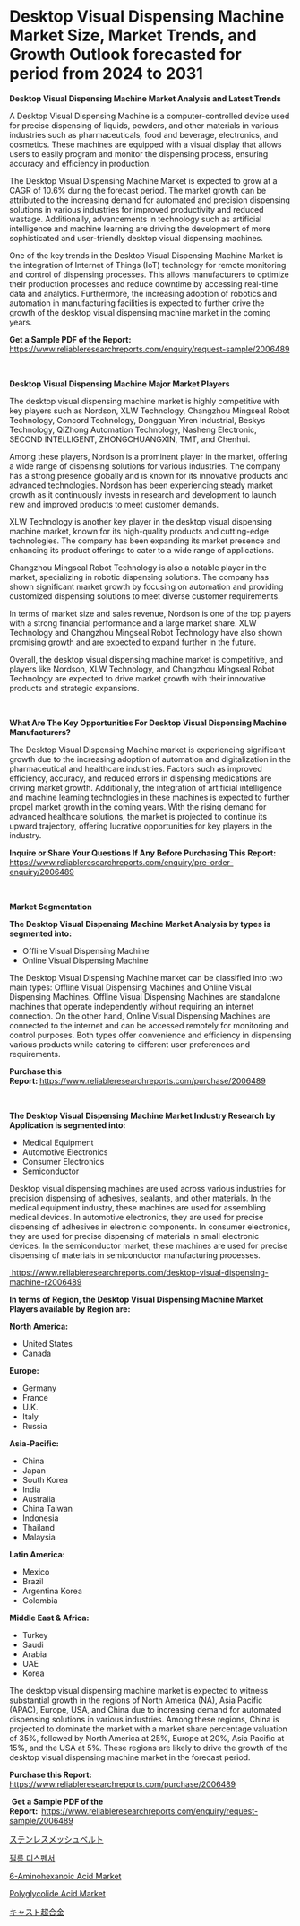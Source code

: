 <p><h1>Desktop Visual Dispensing Machine Market Size, Market Trends, and Growth Outlook forecasted for period from 2024 to 2031</h1></p><p><strong>Desktop Visual Dispensing Machine Market Analysis and Latest Trends</strong></p>
<p><p>A Desktop Visual Dispensing Machine is a computer-controlled device used for precise dispensing of liquids, powders, and other materials in various industries such as pharmaceuticals, food and beverage, electronics, and cosmetics. These machines are equipped with a visual display that allows users to easily program and monitor the dispensing process, ensuring accuracy and efficiency in production.</p><p>The Desktop Visual Dispensing Machine Market is expected to grow at a CAGR of 10.6% during the forecast period. The market growth can be attributed to the increasing demand for automated and precision dispensing solutions in various industries for improved productivity and reduced wastage. Additionally, advancements in technology such as artificial intelligence and machine learning are driving the development of more sophisticated and user-friendly desktop visual dispensing machines.</p><p>One of the key trends in the Desktop Visual Dispensing Machine Market is the integration of Internet of Things (IoT) technology for remote monitoring and control of dispensing processes. This allows manufacturers to optimize their production processes and reduce downtime by accessing real-time data and analytics. Furthermore, the increasing adoption of robotics and automation in manufacturing facilities is expected to further drive the growth of the desktop visual dispensing machine market in the coming years.</p></p>
<p><strong>Get a Sample PDF of the Report:&nbsp;</strong> <a href="https://www.reliableresearchreports.com/enquiry/request-sample/2006489">https://www.reliableresearchreports.com/enquiry/request-sample/2006489</a></p>
<p>&nbsp;</p>
<p><strong>Desktop Visual Dispensing Machine Major Market Players</strong></p>
<p><p>The desktop visual dispensing machine market is highly competitive with key players such as Nordson, XLW Technology, Changzhou Mingseal Robot Technology, Concord Technology, Dongguan Yiren Industrial, Beskys Technology, QiZhong Automation Technology, Nasheng Electronic, SECOND INTELLIGENT, ZHONGCHUANGXIN, TMT, and Chenhui.</p><p>Among these players, Nordson is a prominent player in the market, offering a wide range of dispensing solutions for various industries. The company has a strong presence globally and is known for its innovative products and advanced technologies. Nordson has been experiencing steady market growth as it continuously invests in research and development to launch new and improved products to meet customer demands.</p><p>XLW Technology is another key player in the desktop visual dispensing machine market, known for its high-quality products and cutting-edge technologies. The company has been expanding its market presence and enhancing its product offerings to cater to a wide range of applications.</p><p>Changzhou Mingseal Robot Technology is also a notable player in the market, specializing in robotic dispensing solutions. The company has shown significant market growth by focusing on automation and providing customized dispensing solutions to meet diverse customer requirements.</p><p>In terms of market size and sales revenue, Nordson is one of the top players with a strong financial performance and a large market share. XLW Technology and Changzhou Mingseal Robot Technology have also shown promising growth and are expected to expand further in the future.</p><p>Overall, the desktop visual dispensing machine market is competitive, and players like Nordson, XLW Technology, and Changzhou Mingseal Robot Technology are expected to drive market growth with their innovative products and strategic expansions.</p></p>
<p>&nbsp;</p>
<p><strong>What Are The Key Opportunities For Desktop Visual Dispensing Machine Manufacturers?</strong></p>
<p><p>The Desktop Visual Dispensing Machine market is experiencing significant growth due to the increasing adoption of automation and digitalization in the pharmaceutical and healthcare industries. Factors such as improved efficiency, accuracy, and reduced errors in dispensing medications are driving market growth. Additionally, the integration of artificial intelligence and machine learning technologies in these machines is expected to further propel market growth in the coming years. With the rising demand for advanced healthcare solutions, the market is projected to continue its upward trajectory, offering lucrative opportunities for key players in the industry.</p></p>
<p><strong>Inquire or Share Your Questions If Any Before Purchasing This Report:</strong> <a href="https://www.reliableresearchreports.com/enquiry/pre-order-enquiry/2006489">https://www.reliableresearchreports.com/enquiry/pre-order-enquiry/2006489</a></p>
<p>&nbsp;</p>
<p><strong>Market Segmentation</strong></p>
<p><strong>The Desktop Visual Dispensing Machine Market Analysis by types is segmented into:</strong></p>
<p><ul><li>Offline Visual Dispensing Machine</li><li>Online Visual Dispensing Machine</li></ul></p>
<p><p>The Desktop Visual Dispensing Machine market can be classified into two main types: Offline Visual Dispensing Machines and Online Visual Dispensing Machines. Offline Visual Dispensing Machines are standalone machines that operate independently without requiring an internet connection. On the other hand, Online Visual Dispensing Machines are connected to the internet and can be accessed remotely for monitoring and control purposes. Both types offer convenience and efficiency in dispensing various products while catering to different user preferences and requirements.</p></p>
<p><strong>Purchase this Report:&nbsp;</strong><a href="https://www.reliableresearchreports.com/purchase/2006489">https://www.reliableresearchreports.com/purchase/2006489</a></p>
<p>&nbsp;</p>
<p><strong>The Desktop Visual Dispensing Machine Market Industry Research by Application is segmented into:</strong></p>
<p><ul><li>Medical Equipment</li><li>Automotive Electronics</li><li>Consumer Electronics</li><li>Semiconductor</li></ul></p>
<p><p>Desktop visual dispensing machines are used across various industries for precision dispensing of adhesives, sealants, and other materials. In the medical equipment industry, these machines are used for assembling medical devices. In automotive electronics, they are used for precise dispensing of adhesives in electronic components. In consumer electronics, they are used for precise dispensing of materials in small electronic devices. In the semiconductor market, these machines are used for precise dispensing of materials in semiconductor manufacturing processes.</p></p>
<p><a href="https://www.reliableresearchreports.com/desktop-visual-dispensing-machine-r2006489">&nbsp;https://www.reliableresearchreports.com/desktop-visual-dispensing-machine-r2006489</a></p>
<p><strong>In terms of Region, the Desktop Visual Dispensing Machine Market Players available by Region are:</strong></p>
<p>
    <p> <strong> North America: </strong>
        <ul>
            <li>United States</li>
            <li>Canada</li>
        </ul>
        </p> 
    <p> <strong> Europe: </strong>
        <ul>
            <li>Germany</li>
            <li>France</li>
            <li>U.K.</li>
            <li>Italy</li>
            <li>Russia</li>
        </ul>
        </p> 
    <p> <strong> Asia-Pacific: </strong>
        <ul>
            <li>China</li>
            <li>Japan</li>
            <li>South Korea</li>
            <li>India</li>
            <li>Australia</li>
            <li>China Taiwan</li>
            <li>Indonesia</li>
            <li>Thailand</li>
            <li>Malaysia</li>
        </ul>
        </p> 
    <p> <strong> Latin America: </strong>
        <ul>
            <li>Mexico</li>
            <li>Brazil</li>
            <li>Argentina Korea</li>
            <li>Colombia</li>
        </ul>
        </p> 
    <p> <strong> Middle East & Africa: </strong>
        <ul>
            <li>Turkey</li>
            <li>Saudi</li>
            <li>Arabia</li>
            <li>UAE</li>
            <li>Korea</li>
        </ul>
    </p>
    </p>
<p><p>The desktop visual dispensing machine market is expected to witness substantial growth in the regions of North America (NA), Asia Pacific (APAC), Europe, USA, and China due to increasing demand for automated dispensing solutions in various industries. Among these regions, China is projected to dominate the market with a market share percentage valuation of 35%, followed by North America at 25%, Europe at 20%, Asia Pacific at 15%, and the USA at 5%. These regions are likely to drive the growth of the desktop visual dispensing machine market in the forecast period.</p></p>
<p><strong>Purchase this Report: </strong><a href="https://www.reliableresearchreports.com/purchase/2006489">https://www.reliableresearchreports.com/purchase/2006489</a></p>
<p>&nbsp;<strong>Get a Sample PDF of the Report:&nbsp;&nbsp;</strong><a href="https://www.reliableresearchreports.com/enquiry/request-sample/2006489">https://www.reliableresearchreports.com/enquiry/request-sample/2006489</a></p>
<p><strong></strong></p>
<p><p><a href="https://github.com/MosesSpinka1914/Market-Research-Report-List-1/blob/main/406540545940.md">ステンレスメッシュベルト</a></p><p><a href="https://github.com/RonSpencer61/Market-Research-Report-List-1/blob/main/431011941791.md">필름 디스펜서</a></p><p><a href="https://issuu.com/reportprime-2/docs/6-aminohexanoic-acid-market-size-2030.pptx">6-Aminohexanoic Acid Market</a></p><p><a href="https://issuu.com/reportprime-2/docs/polyglycolide-acid-market-size-2030.pptx">Polyglycolide Acid Market</a></p><p><a href="https://github.com/RudyBoyer2017/Market-Research-Report-List-1/blob/main/531024245941.md">キャスト超合金</a></p></p>